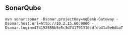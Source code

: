 ## SonarQube

`mvn sonar:sonar -Dsonar.projectKey=ngDesk-Gateway -Dsonar.host.url=http://10.2.15.60:9000 -Dsonar.login=474152655b5e5c3d741791310cdfeb41a0e6dba7`